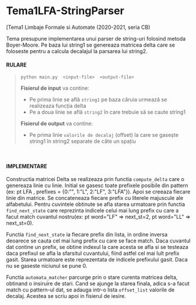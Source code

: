 # Tema1LFA-StringParser
[Tema1 Limbaje Formale si Automate (2020-2021, seria CB) 


Tema presupune implementarea unui parser de string-uri folosind metoda Boyer-Moore.
Pe baza lui string1 se genereaza matricea delta care se foloseste pentru a calcula
decalajul la parsarea lui string2.

#### RULARE
> ```shell
> python main.py  <input-file>  <output-file>
> ```
> **Fisierul de input** va contine:
>  - Pe prima linie se află ```string1``` pe baza căruia urmează se realizeaza funcția delta
>  - Pe a doua linie se află ```string2``` în care trebuie să se caute string1
>  
> **Fisierul de output** va contine:
>  - Pe prima linie ```valorile de decalaj``` (offset) la care se gasește string1 în string2
>    separate de câte un spațiu
<br>
    
#### IMPLEMENTARE
Constructia matricei Delta se realizeaza prin functia ```compute_delta``` care o
genereaza linie cu linie. Initial se gasesc toate prefixele posibile din pattern
(ex: pt LFA , prefixes = {0:"", 1:"L", 2:"LF", 3:"LFA"}). Apoi se creeaza fiecare linie din matrice. 
Se concateneaza fiecare prefix cu literele majuscule ale alfabetului. Pentru cuvintele obtinute se afla starea urmatoare
prin functia ```find_next_state``` care reprezinta indicele celui mai lung prefix cu care a
facut match cuvantul nostru(ex: pt word="LF" => next_st=2, pt word="LL" => next_st=0).

Functia ```find_next_state``` ia fiecare prefix din lista, in ordine inversa deoarece se
cauta cel mai lung prefix cu care se face match. Daca cuvantul dat contine un prefix,
se obtine indexul la care acesta se afla si se testeaza daca prefixul se afla la
sfarsitul cuvantului, fiind astfel cel mai lult prefix gasit. Starea urmatoare este
reprezentata de indicele prefixului gasit. Daca nu se gaseste niciunul se pune 0.

Functia ```automata_matcher``` parcurge prin o
stare curenta matricea delta, obtinand o insiruire de stari. Cand se ajunge la starea
finala, adica s-a facut match cu pattern-ul dat, se adauga intr-o lista ```offset_list```
valorile de decalaj. Acestea se scriu apoi in fisierul de iesire.
